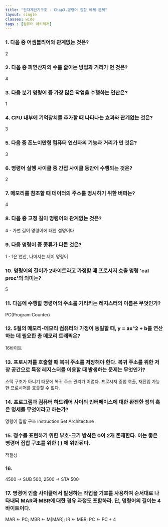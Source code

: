 ```yaml
---
title: "전자계산기구조 - Chap3.명령어 집합 예제 문제"
layout: single
classes: wide
tags : [컴퓨터 아키텍처]
---
```

### 1. 다음 중 어셈블리어와 관계없는 것은?
2
### 2. 다음 중 피연산자의 수를 줄이는 방법과 거리가 먼 것은?
4
### 3. 다음 분기 명령어 중 가장 많은 작업을 수행하는 연산은?
1
### 4. CPU 내부에 기억장치를 추가할 때 나타나는 효과와 관계없는 것은?
3
### 5. 다음 중 폰노이만형 컴퓨터 연산자의 기능과 거리가 먼 것은?
3
### 6. 명령어 실행 사이클 중 간접 사이클 동안에 수행되는 것은?
2
### 7. 메모리를 참조할 때 데이터의 주소를 명시하기 위한 버퍼는?
4
### 8. 다음 중 고정 길이 명령어와 관계없는 것은?
4 - 가변 길이 명령어에 대한 설명이다
### 9. 다음 명령어 중 종류가 다른 것은?
1 - 1은 연산, 나머지는 제어 명령어
### 10. 명령어의 길이가 2바이트라고 가정할 때 프로시저 호출 명령 'cal proc'의 의미는?
5
### 11. 다음에 수행할 명령어의 주소를 가리키는 레지스터의 이름은 무엇인가?
PC(Program Counter)
### 12. 5절의 메모리-메모리 컴퓨터와 가정이 동일할 때, y = ax^2 + b를 연산하는 데 필요한 총 메모리 트래픽은?
16바이트
### 13. 프로시저를 호출할 때 복귀 주소를 저장해야 한다. 복귀 주소를 위한 저장 공간으로 특정 레지스터를 이용할 때 발생하는 문제는 무엇인가?
스택 구조가 아니기 때문에 복귀 주소 관리가 어렵다.
프로시저 중첩 호출, 재진입 가능한 프로시저를 호출할 수 없다.
### 14. 프로그램과 컴퓨터 하드웨어 사이의 인터페이스에 대한 완전한 정의 혹은 명세를 무엇이라고 하는가?
명령어 집합 구조 Instruction Set Architecture
### 15. 정수를 표현하기 위한 부호-크기 방식은 0이 2개 존재한다. 이는 좋은 명령어 집합 구조를 위한 ( ) 에 위반된다.
적절성
### 16. 
4500 -> SUB 500, 2500 -> STA 500
### 17. 명령어 인출 사이클에서 발생하는 작업을 기호를 사용하여 순서대로 나타내되 MAR과 MBR에 대한 경유 과정도 포함하라. 단, 명령어의 길이는 4바이트이다.
MAR <- PC;
MBR <- M[MAR];
IR <- MBR;
PC <- PC + 4


